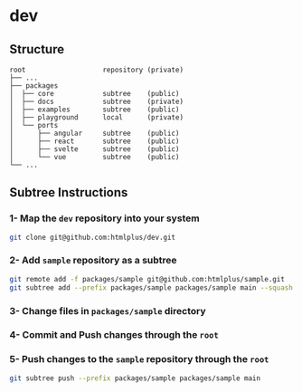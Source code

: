 # dev

## Structure

    root                   repository (private)
    ├── ...
    ├── packages
    │  ├── core            subtree    (public)
    │  ├── docs            subtree    (private)
    │  ├── examples        subtree    (public)
    │  ├── playground      local      (private)
    │  └── ports
    │      ├── angular     subtree    (public)
    │      ├── react       subtree    (public)
    │      ├── svelte      subtree    (public)
    │      └── vue         subtree    (public)
    └── ...

## Subtree Instructions

### 1- Map the `dev` repository into your system

```bash
git clone git@github.com:htmlplus/dev.git
```

### 2- Add `sample` repository as a subtree

```bash
git remote add -f packages/sample git@github.com:htmlplus/sample.git
git subtree add --prefix packages/sample packages/sample main --squash
```

### 3- Change files in `packages/sample` directory

### 4- Commit and Push changes through the `root`

### 5- Push changes to the `sample` repository through the `root`

```bash
git subtree push --prefix packages/sample packages/sample main
```
